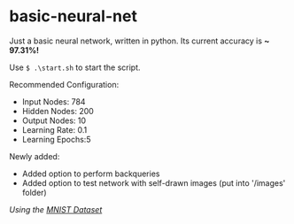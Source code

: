# basic-neural-net

Just a basic neural network, written in python.
Its current accuracy is **~ 97.31%!**

Use
  `$ .\start.sh`
to start the script.

Recommended Configuration:
  - Input Nodes:    784
  - Hidden Nodes:   200
  - Output Nodes:   10
  - Learning Rate:  0.1
  - Learning Epochs:5


Newly added:
  - Added option to perform backqueries
  - Added option to test network with self-drawn images (put into '/images' folder)


*Using the [MNIST Dataset](http://yann.lecun.com/exdb/mnist/)*

